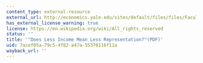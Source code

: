 ```yaml
---
content_type: external-resource
external_url: http://economics.yale.edu/sites/default/files/files/Faculty/washington/less-income.pdf
has_external_license_warning: true
license: https://en.wikipedia.org/wiki/All_rights_reserved
status: ''
title: '"Does Less Income Mean Less Representation?"(PDF)'
uid: 7acef05a-79c5-4f82-a47a-55370116f11a
wayback_url: ''
---
```

